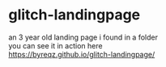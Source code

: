 # glitch-landingpage
an 3 year old landing page i found in a folder <br>
you can see it in action here <br>
https://byreqz.github.io/glitch-landingpage/
